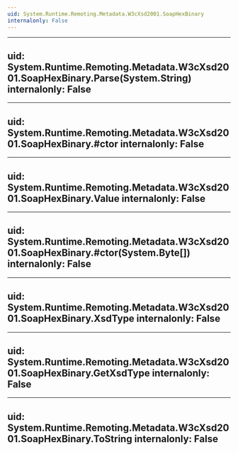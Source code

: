 ```yaml
---
uid: System.Runtime.Remoting.Metadata.W3cXsd2001.SoapHexBinary
internalonly: False
---
```


---
uid: System.Runtime.Remoting.Metadata.W3cXsd2001.SoapHexBinary.Parse(System.String)
internalonly: False
---

---
uid: System.Runtime.Remoting.Metadata.W3cXsd2001.SoapHexBinary.#ctor
internalonly: False
---

---
uid: System.Runtime.Remoting.Metadata.W3cXsd2001.SoapHexBinary.Value
internalonly: False
---

---
uid: System.Runtime.Remoting.Metadata.W3cXsd2001.SoapHexBinary.#ctor(System.Byte[])
internalonly: False
---

---
uid: System.Runtime.Remoting.Metadata.W3cXsd2001.SoapHexBinary.XsdType
internalonly: False
---

---
uid: System.Runtime.Remoting.Metadata.W3cXsd2001.SoapHexBinary.GetXsdType
internalonly: False
---

---
uid: System.Runtime.Remoting.Metadata.W3cXsd2001.SoapHexBinary.ToString
internalonly: False
---
